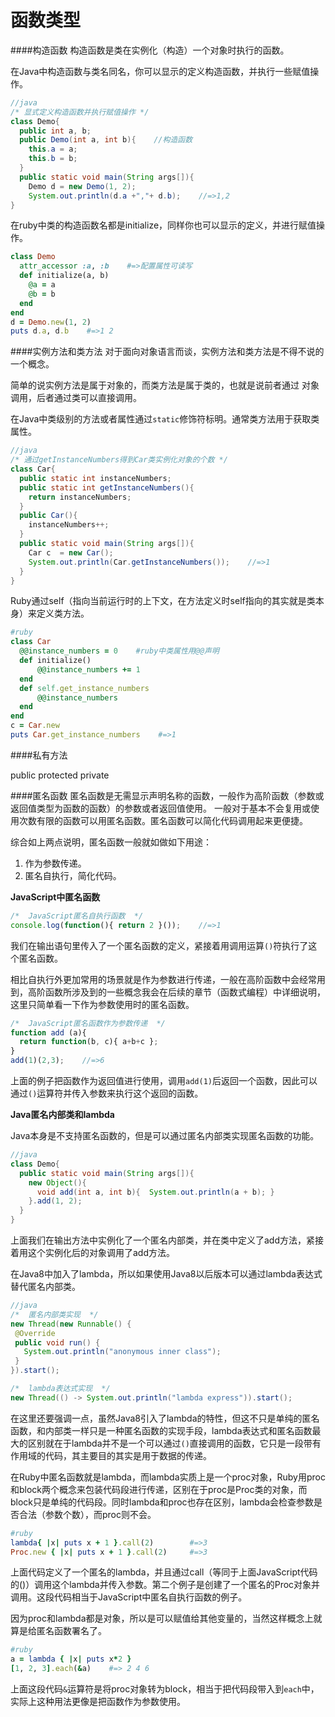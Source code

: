 # 函数类型

####构造函数
构造函数是类在实例化（构造）一个对象时执行的函数。

在Java中构造函数与类名同名，你可以显示的定义构造函数，并执行一些赋值操作。
```java
//java
/* 显式定义构造函数并执行赋值操作 */
class Demo{
  public int a, b;
  public Demo(int a, int b){    //构造函数
    this.a = a;
    this.b = b;
  }
  public static void main(String args[]){
    Demo d = new Demo(1, 2);
    System.out.println(d.a +","+ d.b);    //=>1,2
}
```

在ruby中类的构造函数名都是initialize，同样你也可以显示的定义，并进行赋值操作。
```ruby
class Demo
  attr_accessor :a, :b    #=>配置属性可读写
  def initialize(a, b)	
    @a = a
    @b = b
  end
end
d = Demo.new(1, 2)
puts d.a, d.b    #=>1 2
```

####实例方法和类方法
对于面向对象语言而谈，实例方法和类方法是不得不说的一个概念。

简单的说实例方法是属于对象的，而类方法是属于类的，也就是说前者通过
对象调用，后者通过类可以直接调用。

在Java中类级别的方法或者属性通过`static`修饰符标明。通常类方法用于获取类属性。

```java
//java
/* 通过getInstanceNumbers得到Car类实例化对象的个数 */
class Car{ 
  public static int instanceNumbers;
  public static int getInstanceNumbers(){
    return instanceNumbers;
  }
  public Car(){
    instanceNumbers++;
  }
  public static void main(String args[]){
    Car c  = new Car();
    System.out.println(Car.getInstanceNumbers());    //=>1
  }
}
```
Ruby通过self（指向当前运行时的上下文，在方法定义时self指向的其实就是类本身）来定义类方法。

```ruby
#ruby
class Car
  @@instance_numbers = 0    #ruby中类属性用@@声明
  def initialize()
      @@instance_numbers += 1
  end
  def self.get_instance_numbers
      @@instance_numbers
  end
end
c = Car.new
puts Car.get_instance_numbers    #=>1
```
####私有方法

public protected private



####匿名函数
匿名函数是无需显示声明名称的函数，一般作为高阶函数（参数或返回值类型为函数的函数）的参数或者返回值使用。
一般对于基本不会复用或使用次数有限的函数可以用匿名函数。匿名函数可以简化代码调用起来更便捷。

综合如上两点说明，匿名函数一般就如做如下用途：
1. 作为参数传递。
2. 匿名自执行，简化代码。

**JavaScript中匿名函数**
```javascript
/*  JavaScript匿名自执行函数  */
console.log(function(){ return 2 }());    //=>1
```
我们在输出语句里传入了一个匿名函数的定义，紧接着用调用运算`()`符执行了这个匿名函数。

相比自执行外更加常用的场景就是作为参数进行传递，一般在高阶函数中会经常用到，高阶函数所涉及到的一些概念我会在后续的章节（函数式编程）中详细说明，这里只简单看一下作为参数使用时的匿名函数。
```javascript
/*  JavaScript匿名函数作为参数传递  */
function add (a){
  return function(b, c){ a+b+c };
}
add(1)(2,3);    //=>6
```
上面的例子把函数作为返回值进行使用，调用`add(1)`后返回一个函数，因此可以通过`()`运算符并传入参数来执行这个返回的函数。

**Java匿名内部类和lambda**

Java本身是不支持匿名函数的，但是可以通过匿名内部类实现匿名函数的功能。
```java
//java
class Demo{
  public static void main(String args[]){
    new Object(){
      void add(int a, int b){  System.out.println(a + b); }
    }.add(1, 2);
  }
}
```
上面我们在输出方法中实例化了一个匿名内部类，并在类中定义了add方法，紧接着用这个实例化后的对象调用了add方法。

在Java8中加入了lambda，所以如果使用Java8以后版本可以通过lambda表达式替代匿名内部类。

 ```java
 //java
 /*  匿名内部类实现  */
new Thread(new Runnable() {
  @Override
  public void run() {
    System.out.println("anonymous inner class");
  }
}).start();

 /*  lambda表达式实现  */
new Thread(() -> System.out.println("lambda express")).start();
 ```
在这里还要强调一点，虽然Java8引入了lambda的特性，但这不只是单纯的匿名函数，和内部类一样只是一种匿名函数的实现手段，lambda表达式和匿名函数最大的区别就在于lambda并不是一个可以通过`()`直接调用的函数，它只是一段带有作用域的代码，其主要目的其实是用于数据的传递。

在Ruby中匿名函数就是lambda，而lambda实质上是一个proc对象，Ruby用proc和block两个概念来包装代码段进行传递，区别在于proc是Proc类的对象，而block只是单纯的代码段。同时lambda和proc也存在区别，lambda会检查参数是否合法（参数个数），而proc则不会。

```ruby
#ruby
lambda{ |x| puts x + 1 }.call(2)        #=>3
Proc.new { |x| puts x + 1 }.call(2)     #=>3

```
上面代码定义了一个匿名的lambda，并且通过call（等同于上面JavaScript代码的()）调用这个lambda并传入参数。第二个例子是创建了一个匿名的Proc对象并调用。这段代码相当于JavaScript中匿名自执行函数的例子。

因为proc和lambda都是对象，所以是可以赋值给其他变量的，当然这样概念上就算是给匿名函数署名了。
```ruby
#ruby
a = lambda { |x| puts x*2 }
[1, 2, 3].each(&a)    #=> 2 4 6
```
上面这段代码`&`运算符是将proc对象转为block，相当于把代码段带入到`each`中，实际上这种用法更像是把函数作为参数使用。